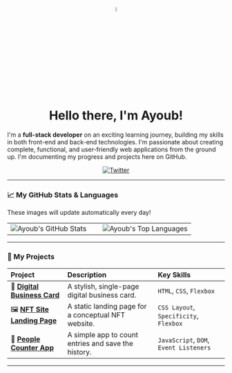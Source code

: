 <!-- 
  This is a special repository. Its README.md will appear on your public profile!
-->

<div align="center">
  <!-- You can find other fun gifs to use here -->
  <img src="https://media.giphy.com/media/hvRJCLFzcasrR4ia7z/giphy.gif" width="5%">
  <h1>Hello there, I'm Ayoub!</h1>
</div>

I'm a **full-stack developer** on an exciting learning journey, building my skills in both front-end and back-end technologies. I'm passionate about creating complete, functional, and user-friendly web applications from the ground up. I'm documenting my progress and projects here on GitHub.

<!-- Social Links - UPDATE THESE WITH YOUR REAL URLs -->
<div align="center">
  <a href="https://x.com/Littleaspass">
    <img src="https://img.shields.io/badge/Twitter-1DA1F2?style=for-the-badge&logo=twitter&logoColor=white" alt="Twitter"/>
  </a>
</div>

---

### 📈 My GitHub Stats & Languages

These images will update automatically every day!

<table>
  <tr>
    <td valign="top" width="50%">
      <!-- GitHub Stats Card -->
      <img src="https://github-readme-stats.vercel.app/api?username=Ayoubxpy&show_icons=true&theme=dracula&hide_border=true&count_private=true" alt="Ayoub's GitHub Stats"/>
    </td>
    <td valign="top" width="50%">
      <!-- Top Languages Card -->
      <img src="https://github-readme-stats.vercel.app/api/top-langs/?username=Ayoubxpy&layout=compact&theme=dracula&hide_border=true" alt="Ayoub's Top Languages"/>
    </td>
  </tr>
</table>

---

### 🚀 My Projects

| Project | Description | Key Skills |
| :--- | :--- | :--- |
| 💼 **[Digital Business Card](https://github.com/Ayoubxpy/Business-Card-Project)** | A stylish, single-page digital business card. | `HTML`, `CSS`, `Flexbox` |
| 🖼️ **[NFT Site Landing Page](https://github.com/Ayoubxpy/Nft-Site)** | A static landing page for a conceptual NFT website. | `CSS Layout`, `Specificity`, `Flexbox` |
| 🔢 **[People Counter App](https://github.com/Ayoubxpy/People-Counter-App)** | A simple app to count entries and save the history. | `JavaScript`, `DOM`, `Event Listeners` |

---
